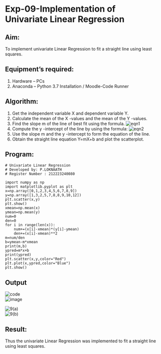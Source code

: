 # Exp-09-Implementation of Univariate Linear Regression
## Aim:
To implement univariate Linear Regression to fit a straight line using least squares.
<br/>
## Equipment’s required:
1.	Hardware – PCs
2.	Anaconda – Python 3.7 Installation / Moodle-Code Runner

## Algorithm:
1.	Get the independent variable X and dependent variable Y.
2.	Calculate the mean of the X -values and the mean of the Y -values.
3.	Find the slope m of the line of best fit using the formula.
 ![eqn1](./eq1.jpg)
4.	Compute the y -intercept of the line by using the formula:
![eqn2](./eq2.jpg)  
5.	Use the slope m and the y -intercept to form the equation of the line.
6.	Obtain the straight line equation Y=mX+b and plot the scatterplot.

## Program:
```
# Univariate Linear Regression
# Developed by: P.LOKNAATH
# Register Number : 212223240080

import numpy as np
import matplotlib.pyplot as plt
x=np.array([0,1,2,3,4,5,6,7,8,9])
y=np.array([1,3,2,5,7,8,8,9,10,12])
plt.scatter(x,y)
plt.show()
xmean=np.mean(x)
ymean=np.mean(y)
num=0
den=0
for i in range(len(x)):
    num+=(x[i]-xmean)*(y[i]-ymean)
    den+=(x[i]-xmean)**2
m=num/den
b=ymean-m*xmean
print(m,b)
ypred=m*x+b
print(ypred)
plt.scatter(x,y,color="Red")
plt.plot(x,ypred,color="Blue")
plt.show()

```

## Output
![code](https://github.com/Loknaath-sec/Univariate-Linear-Regression/assets/145742558/bdee407e-f84c-44ba-a215-b20571887edb)
<br/>
![image](https://github.com/Loknaath-sec/Univariate-Linear-Regression/assets/145742558/4b19b7e7-024c-4215-a20d-7c250167b133)
<br/>

![9(a)](https://github.com/Loknaath-sec/Univariate-Linear-Regression/assets/145742558/cd82c7dd-c78e-450d-9c4a-69ad9ddc1ef7)
</br>
![9(b)](https://github.com/Loknaath-sec/Univariate-Linear-Regression/assets/145742558/6aebb5c4-5f0e-4a23-808a-9992100463c1)


## Result:
Thus the univariate Linear Regression was implemented to fit a straight line using least squares.
